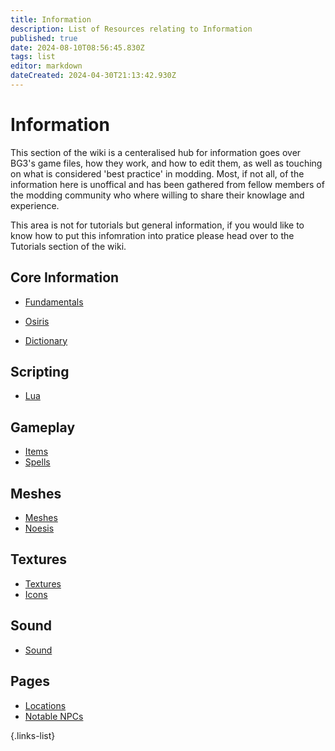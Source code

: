 ```yaml
---
title: Information
description: List of Resources relating to Information
published: true
date: 2024-08-10T08:56:45.830Z
tags: list
editor: markdown
dateCreated: 2024-04-30T21:13:42.930Z
---
```


# Information

This section of the wiki is a centeralised hub for information goes over BG3's game files, how they work, and how to edit them, as well as touching on what is considered 'best practice' in modding. Most, if not all, of the information here is unoffical and has been gathered from fellow members of the modding community who where willing to share their knowlage and experience.

This area is not for tutorials but general information, if you would like to know how to put this infomration into pratice please head over to the Tutorials section of the wiki.
<!-- For the sake of organisation the information here has been devided up into sections: **Core**, **Scripting**, **Meshes**, **Textures**, **Sound**, and **Gameplay**. -->


## Core Information


- [Fundamentals](/Information/fundamental)
- [Osiris](Osiris) 

- [Dictionary](/Information/dictionary)

Scripting
-
<!-- - [Lua](/Information/Lua) -->
- [Lua](/Tutorials/ScriptExtender/the_basics_of_lua)


Gameplay
-
- [Items](/Information/Items)
- [Spells](Spells)

Meshes
-
- [Meshes](Meshes)
- [Noesis](/Information/Noesis)

Textures
-
- [Textures](/Information/Textures)
- [Icons](Tutorials/Icons/Icon-Creation)

Sound
-
- [Sound](/Information/Sound)

## Pages



- [Locations](/Information/Locations) <!--to do: move to references-->
- [Notable NPCs](Notable-NPCs) <!--to do: move to references-->





{.links-list}



